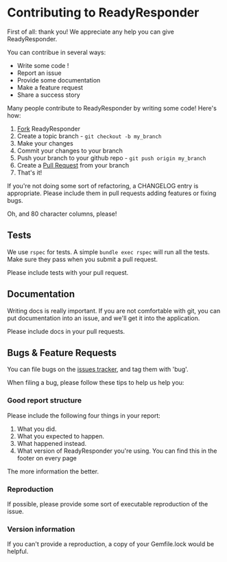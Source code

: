 Contributing to ReadyResponder
======================

First of all: thank you! We appreciate any help you can give ReadyResponder.

You can contribue in several ways:

* Write some code !
* Report an issue
* Provide some documentation
* Make a feature request
* Share a success story

Many people contribute to ReadyResponder by writing some code! Here's how:

1. [Fork](https://help.github.com/articles/fork-a-repo) ReadyResponder
2. Create a topic branch - `git checkout -b my_branch`
3. Make your changes
4. Commit your changes to your branch
3. Push your branch to your github repo - `git push origin my_branch`
4. Create a [Pull Request](http://help.github.com/pull-requests/) from
   your branch
5. That's it!

If you're not doing some sort of refactoring, a CHANGELOG entry is appropriate.
Please include them in pull requests adding features or fixing bugs.

Oh, and 80 character columns, please!

Tests
-----

We use `rspec` for tests. A simple `bundle exec rspec` will run all the tests. 
Make sure they pass when you submit a pull request.

Please include tests with your pull request.

Documentation
-------------

Writing docs is really important. If you are not comfortable with git, you can put documentation into an issue, and we'll get it into the application.

Please include docs in your pull requests.

Bugs & Feature Requests
-----------------------

You can file bugs on the [issues tracker](https://github.com/ReadyResponder/ReadyResponder/issues), and tag them with 'bug'.

When filing a bug, please follow these tips to help us help you:

### Good report structure

Please include the following four things in your report:

1. What you did.
2. What you expected to happen.
3. What happened instead.
4. What version of ReadyResponder you're using. You can find this in the footer on
   every page

The more information the better.

### Reproduction

If possible, please provide some sort of executable reproduction of the
issue.

### Version information

If you can't provide a reproduction, a copy of your Gemfile.lock would be helpful.

